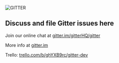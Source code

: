 ![GITTER](http://i.imgur.com/DozxXlJ.png)

## Discuss and file Gitter issues here

Join our online chat at [gitter.im/gitterHQ/gitter](https://gitter.im/gitterHQ/gitter)

More info at [gitter.im](https://gitter.im)

Trello: [trello.com/b/ghYXB9rc/gitter-dev](https://trello.com/b/ghYXB9rc/gitter-dev)

